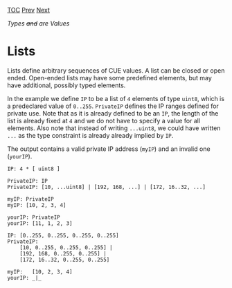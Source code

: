 [TOC](Readme.md) [Prev](rangedef.md) [Next](templates.md)

_Types ~~and~~ are Values_

# Lists

Lists define arbitrary sequences of CUE values.
A list can be closed or open ended.
Open-ended lists may have some predefined elements, but may have
additional, possibly typed elements.

In the example we define `IP` to be a list of `4` elements of type `uint8`, which
is a predeclared value of `0..255`.
`PrivateIP` defines the IP ranges defined for private use.
Note that as it is already defined to be an `IP`, the length of the list
is already fixed at `4` and we do not have to specify a value for all elements.
Also note that instead of writing `...uint8`, we could have written `...`
as the type constraint is already already implied by `IP`.

The output contains a valid private IP address (`myIP`)
and an invalid one (`yourIP`).

<!-- CUE editor -->
```
IP: 4 * [ uint8 ]

PrivateIP: IP
PrivateIP: [10, ...uint8] | [192, 168, ...] | [172, 16..32, ...]

myIP: PrivateIP
myIP: [10, 2, 3, 4]

yourIP: PrivateIP
yourIP: [11, 1, 2, 3]
```

<!-- result -->
```
IP: [0..255, 0..255, 0..255, 0..255]
PrivateIP:
    [10, 0..255, 0..255, 0..255] |
    [192, 168, 0..255, 0..255] |
    [172, 16..32, 0..255, 0..255]

myIP:   [10, 2, 3, 4]
yourIP: _|_
```